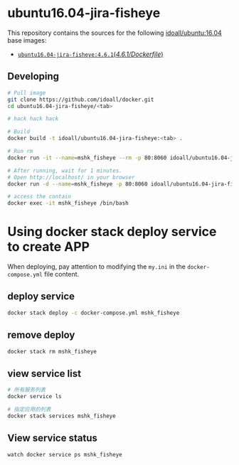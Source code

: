
ubuntu16.04-jira-fisheye
=============

This repository contains the sources for the following [idoall/ubuntu:16.04](https://hub.docker.com/r/idoall/ubuntu/) base images:
- [`ubuntu16.04-jira-fisheye:4.6.1`(*4.6.1/Dockerfile*)](https://github.com/idoall/docker/blob/master/ubuntu16.04-jira-fisheye/4.6.1/Dockerfile)



## Developing

```bash
# Pull image
git clone https://github.com/idoall/docker.git
cd ubuntu16.04-jira-fisheye/<tab>

# hack hack hack

# Build
docker build -t idoall/ubuntu16.04-jira-fisheye:<tab> .

# Run rm
docker run -it --name=mshk_fisheye --rm -p 80:8060 idoall/ubuntu16.04-jira-fisheye:<tab>

# After running, wait for 1 minutes.
# Open http://localhost/ in your browser
docker run -d --name=mshk_fisheye -p 80:8060 idoall/ubuntu16.04-jira-fisheye:<tab>

# access the contain
docker exec -it mshk_fisheye /bin/bash
```
# Using docker stack deploy service to create APP



When deploying, pay attention to modifying the  `my.ini` in the `docker-compose.yml` file content.



## deploy service

```bash
docker stack deploy -c docker-compose.yml mshk_fisheye
```

## remove deploy

```bash
docker stack rm mshk_fisheye
```

## view service list

```bash
# 所有服务列表
docker service ls

# 指定应用的列表
docker stack services mshk_fisheye
```

## View service status

```bash
watch docker service ps mshk_fisheye
```

